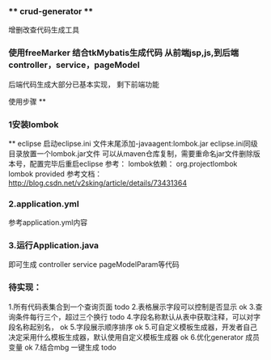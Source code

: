 ###  ** **crud-generator** ** 

增删改查代码生成工具

### 使用freeMarker 结合tkMybatis生成代码 从前端jsp,js,到后端controller，service，pageModel

后端代码生成大部分已基本实现，
剩下前端功能

使用步骤
 **

### 1安装lombok
** 
eclipse 启动eclipse.ini 文件末尾添加-javaagent:lombok.jar
eclipse.ini同级目录放置一个lombok.jar文件
可以从maven仓库复制，需要重命名jar文件删除版本号，配置完毕后重启eclipse
参考：
lombok依赖：
<dependency>
		    <groupId>org.projectlombok</groupId>
		    <artifactId>lombok</artifactId>
		    <scope>provided</scope>
		</dependency>
参考文档：http://blog.csdn.net/v2sking/article/details/73431364

### 2.application.yml

参考application.yml内容

### 3.运行Application.java
即可生成 controller service pageModelParam等代码


### 待实现：
1.所有代码表集合到一个查询页面 todo
2.表格展示字段可以控制是否显示 ok
3.查询条件每行三个，超过三个换行 todo
4.字段名称默认从表中获取注释，可以对字段名称起别名， ok
5.字段展示顺序排序 ok
5.可自定义模板生成器，开发者自己决定采用什么模板生成器，默认使用自定义模板生成器 ok
6.优化generator 成员变量 ok
7.结合mbg 一键生成 todo

